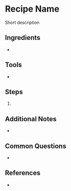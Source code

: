 Recipe Name
======
Short description

## Ingredients
*

## Tools
*

## Steps
1.

## Additional Notes
*

## Common Questions
*

## References
*